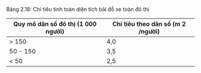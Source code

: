 Bảng 2.18: Chỉ tiêu tính toán diện tích bãi đỗ xe toàn đô thị

| Quy mô dân số đô thị (1 000 người)   | Chỉ tiêu theo dân số (m 2 /người)   |
|--------------------------------------|-------------------------------------|
| > 150                                | 4,0                                 |
| 50 - 150                             | 3,5                                 |
| < 50                                 | 2,5                                 |